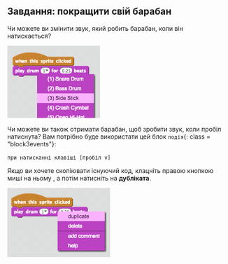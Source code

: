 ## Завдання: покращити свій барабан

Чи можете ви змінити звук, який робить барабан, коли він натискається?

![скріншот](images/band-drum-sound.png)

Чи можете ви також отримати барабан, щоб зробити звук, коли пробіл натиснута? Вам потрібно буде використати цей блок `подія`{: class = "block3events"}:

```blocks3
при натисканні клавіші [пробіл v]
```

Якщо ви хочете скопіювати існуючий код, клацніть правою кнопкою миші на ньому , а потім натисніть на **дубліката**.

![скріншот](images/band-duplicate-code.png)